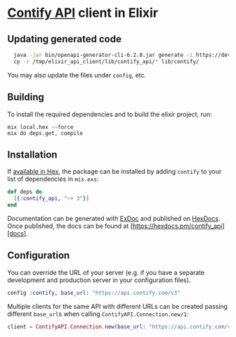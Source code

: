 # [Contify API](https://developer.contify.com/api-documentation#introduction) client in Elixir



## Updating generated code

```sh
  java -jar bin/openapi-generator-cli-6.2.0.jar generate -i https://developer.contify.com/swagger/spec/Contify.json -g elixir -o /tmp/elixir_api_client
  cp -r /tmp/elixir_api_client/lib/contify_api/* lib/contify/
```

You may also update the files under `config`, etc.

## Building

To install the required dependencies and to build the elixir project, run:

```console
mix local.hex --force
mix do deps.get, compile
```

## Installation

If [available in Hex][], the package can be installed by adding `contify` to
your list of dependencies in `mix.exs`:

```elixir
def deps do
  [{:contify_api, "~> 3"}]
end
```

Documentation can be generated with [ExDoc][] and published on [HexDocs][]. Once published, the docs can be found at
[https://hexdocs.pm/contify_api][docs].

## Configuration

You can override the URL of your server (e.g. if you have a separate development and production server in your
configuration files).

```elixir
config :contify, base_url: "https://api.contify.com/v3"
```

Multiple clients for the same API with different URLs can be created passing different `base_url`s when calling
`ContifyAPI.Connection.new/1`:

```elixir
client = ContifyAPI.Connection.new(base_url: "https://api.contify.com/v3")
```

[exdoc]: https://github.com/elixir-lang/ex_doc
[hexdocs]: https://hexdocs.pm
[available in hex]: https://hex.pm/docs/publish
[docs]: https://hexdocs.pm/contify_api
